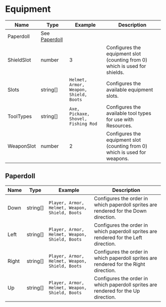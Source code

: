 # Equipment

| Name                          | Type      | Example                                | Description |
|-------------------------------|-----------|----------------------------------------|-------------|
| Paperdoll                     | See [Paperdoll](#paperdoll)                                      |
| ShieldSlot                    | number    | 3                                      | Configures the equipment slot (counting from 0) which is used for shields. |
| Slots                         | string[]  | `Helmet, Armor, Weapon, Shield, Boots` | Configures the available equipment slots. |
| ToolTypes                     | string[]  | `Axe, Pickaxe, Shovel, Fishing Rod`    | Configures the available tool types for use with Resources. |
| WeaponSlot                    | number    | 2                                      | Configures the equipment slot (counting from 0) which is used for weapons. |

## Paperdoll
| Name                          | Type      | Example                                        | Description |
|-------------------------------|-----------|------------------------------------------------|-------------|
| Down                          | string[]  | `Player, Armor, Helmet, Weapon, Shield, Boots` | Configures the order in which paperdoll sprites are rendered for the Down direction. |
| Left                          | string[]  | `Player, Armor, Helmet, Weapon, Shield, Boots` | Configures the order in which paperdoll sprites are rendered for the Left direction. |
| Right                         | string[]  | `Player, Armor, Helmet, Weapon, Shield, Boots` | Configures the order in which paperdoll sprites are rendered for the Right direction. |
| Up                            | string[]  | `Player, Armor, Helmet, Weapon, Shield, Boots` | Configures the order in which paperdoll sprites are rendered for the Up direction. |
